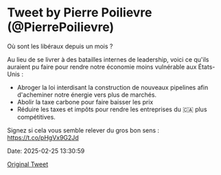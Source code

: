 # Tweet by Pierre Poilievre (@PierrePoilievre)

Où sont les libéraux depuis un mois ? 

Au lieu de se livrer à des batailles internes de leadership, voici ce qu'ils auraient pu faire pour rendre notre économie moins vulnérable aux États-Unis : 

- Abroger la loi interdisant la construction de nouveaux pipelines afin d'acheminer notre énergie vers plus de marchés. 
- Abolir la taxe carbone pour faire baisser les prix
- Réduire les taxes et impôts pour rendre les entreprises du 🇨🇦 plus compétitives. 

Signez si cela vous semble relever du gros bon sens : https://t.co/pHgVx9G2Jd

Date: 2025-02-25 13:30:59

[Original Tweet](https://x.com/PierrePoilievre/status/1894379569764806775)
